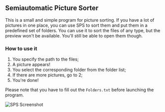 ## Semiautomatic Picture Sorter

This is a small and simple program for picture sorting.
If you have a lot of pictures in one place, you can use SPS to sort them and put them in a predefined set of folders.
You can use it to sort the files of any type, but the preview won't be available. You'll still be able to open them though.

### How to use it
1. You specify the path to the files;
2. A picture appears!
3. You select the corresponding folder from the folder list;
4. If there are more pictures, go to 2;
5. You're done!

Please note that you have to fill out the `Folders.txt` before launching the program.

![SPS Screenshot](https://user-images.githubusercontent.com/36256313/87934900-daf91300-cab1-11ea-8179-404344a05f18.png)
